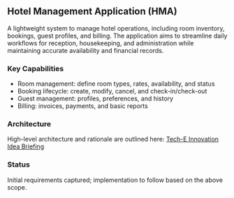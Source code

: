 ## Hotel Management Application (HMA)

A lightweight system to manage hotel operations, including room inventory, bookings, guest profiles, and billing. The application aims to streamline daily workflows for reception, housekeeping, and administration while maintaining accurate availability and financial records.

### Key Capabilities
- Room management: define room types, rates, availability, and status
- Booking lifecycle: create, modify, cancel, and check-in/check-out
- Guest management: profiles, preferences, and history
- Billing: invoices, payments, and basic reports

### Architecture
High-level architecture and rationale are outlined here: [Tech-E Innovation Idea Briefing](https://wonderful-bellflower-fff.notion.site/Tech-E-Innovation-Idea-Breifing-25ee210d77a68038ac5cfbb406ff5c13)

### Status
Initial requirements captured; implementation to follow based on the above scope.



